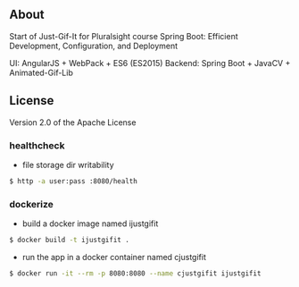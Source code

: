 ## About
Start of Just-Gif-It for Pluralsight course Spring Boot: Efficient Development, Configuration, and Deployment

UI: AngularJS + WebPack + ES6 (ES2015)
Backend: Spring Boot + JavaCV + Animated-Gif-Lib

## License
Version 2.0 of the Apache License

### healthcheck
- file storage dir writability
```bash
$ http -a user:pass :8080/health
```

### dockerize
- build a docker image named ijustgifit
```bash
$ docker build -t ijustgifit .
```

- run the app in a docker container named cjustgifit
```bash
$ docker run -it --rm -p 8080:8080 --name cjustgifit ijustgifit
```